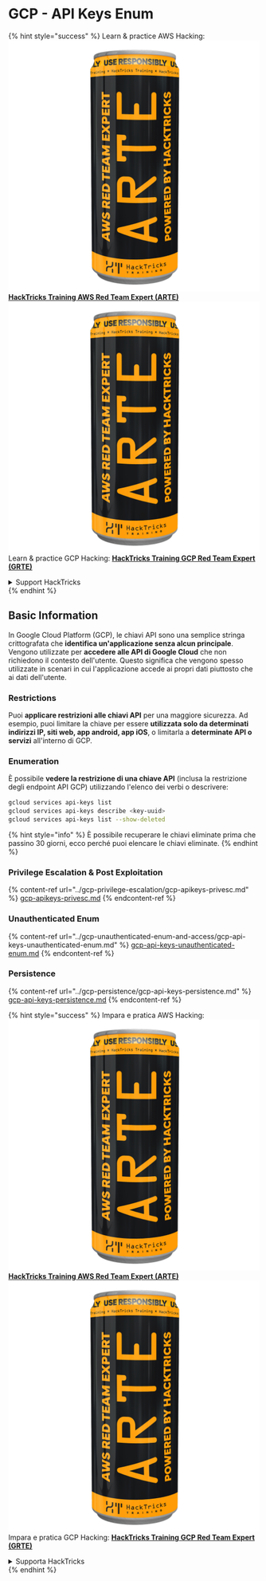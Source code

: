 # GCP - API Keys Enum

{% hint style="success" %}
Learn & practice AWS Hacking:<img src="../../../.gitbook/assets/image (1) (1) (1).png" alt="" data-size="line">[**HackTricks Training AWS Red Team Expert (ARTE)**](https://training.hacktricks.xyz/courses/arte)<img src="../../../.gitbook/assets/image (1) (1) (1).png" alt="" data-size="line">\
Learn & practice GCP Hacking: <img src="../../../.gitbook/assets/image (2).png" alt="" data-size="line">[**HackTricks Training GCP Red Team Expert (GRTE)**<img src="../../../.gitbook/assets/image (2).png" alt="" data-size="line">](https://training.hacktricks.xyz/courses/grte)

<details>

<summary>Support HackTricks</summary>

* Check the [**subscription plans**](https://github.com/sponsors/carlospolop)!
* **Join the** 💬 [**Discord group**](https://discord.gg/hRep4RUj7f) or the [**telegram group**](https://t.me/peass) or **follow** us on **Twitter** 🐦 [**@hacktricks\_live**](https://twitter.com/hacktricks_live)**.**
* **Share hacking tricks by submitting PRs to the** [**HackTricks**](https://github.com/carlospolop/hacktricks) and [**HackTricks Cloud**](https://github.com/carlospolop/hacktricks-cloud) github repos.

</details>
{% endhint %}

## Basic Information

In Google Cloud Platform (GCP), le chiavi API sono una semplice stringa crittografata che **identifica un'applicazione senza alcun principale**. Vengono utilizzate per **accedere alle API di Google Cloud** che non richiedono il contesto dell'utente. Questo significa che vengono spesso utilizzate in scenari in cui l'applicazione accede ai propri dati piuttosto che ai dati dell'utente.

### Restrictions

Puoi **applicare restrizioni alle chiavi API** per una maggiore sicurezza. Ad esempio, puoi limitare la chiave per essere **utilizzata solo da determinati indirizzi IP, siti web, app android, app iOS**, o limitarla a **determinate API o servizi** all'interno di GCP.

### Enumeration

È possibile **vedere la restrizione di una chiave API** (inclusa la restrizione degli endpoint API GCP) utilizzando l'elenco dei verbi o descrivere:
```bash
gcloud services api-keys list
gcloud services api-keys describe <key-uuid>
gcloud services api-keys list --show-deleted
```
{% hint style="info" %}
È possibile recuperare le chiavi eliminate prima che passino 30 giorni, ecco perché puoi elencare le chiavi eliminate.
{% endhint %}

### Privilege Escalation & Post Exploitation

{% content-ref url="../gcp-privilege-escalation/gcp-apikeys-privesc.md" %}
[gcp-apikeys-privesc.md](../gcp-privilege-escalation/gcp-apikeys-privesc.md)
{% endcontent-ref %}

### Unauthenticated Enum

{% content-ref url="../gcp-unauthenticated-enum-and-access/gcp-api-keys-unauthenticated-enum.md" %}
[gcp-api-keys-unauthenticated-enum.md](../gcp-unauthenticated-enum-and-access/gcp-api-keys-unauthenticated-enum.md)
{% endcontent-ref %}

### Persistence

{% content-ref url="../gcp-persistence/gcp-api-keys-persistence.md" %}
[gcp-api-keys-persistence.md](../gcp-persistence/gcp-api-keys-persistence.md)
{% endcontent-ref %}

{% hint style="success" %}
Impara e pratica AWS Hacking:<img src="../../../.gitbook/assets/image (1) (1) (1).png" alt="" data-size="line">[**HackTricks Training AWS Red Team Expert (ARTE)**](https://training.hacktricks.xyz/courses/arte)<img src="../../../.gitbook/assets/image (1) (1) (1).png" alt="" data-size="line">\
Impara e pratica GCP Hacking: <img src="../../../.gitbook/assets/image (2).png" alt="" data-size="line">[**HackTricks Training GCP Red Team Expert (GRTE)**<img src="../../../.gitbook/assets/image (2).png" alt="" data-size="line">](https://training.hacktricks.xyz/courses/grte)

<details>

<summary>Supporta HackTricks</summary>

* Controlla i [**piani di abbonamento**](https://github.com/sponsors/carlospolop)!
* **Unisciti al** 💬 [**gruppo Discord**](https://discord.gg/hRep4RUj7f) o al [**gruppo telegram**](https://t.me/peass) o **seguici** su **Twitter** 🐦 [**@hacktricks\_live**](https://twitter.com/hacktricks_live)**.**
* **Condividi trucchi di hacking inviando PR ai** [**HackTricks**](https://github.com/carlospolop/hacktricks) e [**HackTricks Cloud**](https://github.com/carlospolop/hacktricks-cloud) repos di github.

</details>
{% endhint %}
